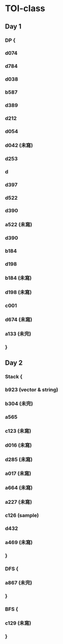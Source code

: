 # TOI-class
## Day 1
### DP {
### d074
### d784
### d038
### b587
### d389
### d212
### d054
### d042 (未寫)
### d253
### d

### d397
### d522
### d390
### a522 (未寫)
### d390
### b184
### d198
### b184 (未寫)
### d198 (未寫)
### c001
### d674 (未寫)
### a133 (未完)
### }
## Day 2
### Stack {
### b923 (vector & string)
### b304 (未完)
### a565
### c123 (未寫)
### d016 (未寫)
### d285 (未寫)
### a017 (未寫)
### a664 (未寫)
### a227 (未寫)
### c126 (sample)
### d432
### a469 (未寫)
### }
### DFS {
### a867 (未完)
### }
### BFS {
### c129 (未寫)
### }
